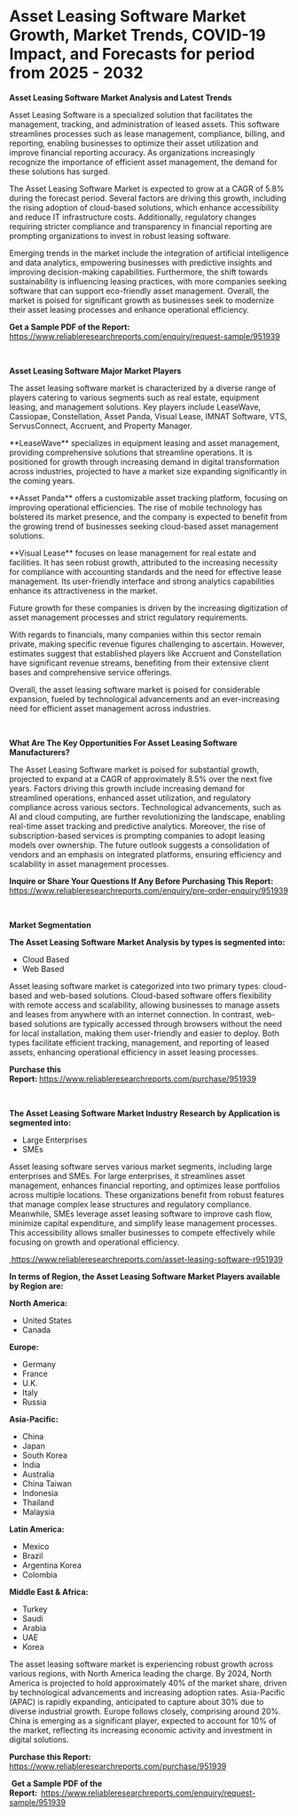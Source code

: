 <p><h1>Asset Leasing Software Market Growth, Market Trends, COVID-19 Impact, and Forecasts for period from 2025 - 2032</h1></p><p><strong>Asset Leasing Software Market Analysis and Latest Trends</strong></p>
<p><p>Asset Leasing Software is a specialized solution that facilitates the management, tracking, and administration of leased assets. This software streamlines processes such as lease management, compliance, billing, and reporting, enabling businesses to optimize their asset utilization and improve financial reporting accuracy. As organizations increasingly recognize the importance of efficient asset management, the demand for these solutions has surged.</p><p>The Asset Leasing Software Market is expected to grow at a CAGR of 5.8% during the forecast period. Several factors are driving this growth, including the rising adoption of cloud-based solutions, which enhance accessibility and reduce IT infrastructure costs. Additionally, regulatory changes requiring stricter compliance and transparency in financial reporting are prompting organizations to invest in robust leasing software. </p><p>Emerging trends in the market include the integration of artificial intelligence and data analytics, empowering businesses with predictive insights and improving decision-making capabilities. Furthermore, the shift towards sustainability is influencing leasing practices, with more companies seeking software that can support eco-friendly asset management. Overall, the market is poised for significant growth as businesses seek to modernize their asset leasing processes and enhance operational efficiency.</p></p>
<p><strong>Get a Sample PDF of the Report:&nbsp;</strong> <a href="https://www.reliableresearchreports.com/enquiry/request-sample/951939?utm_campaign=2215&utm_medium=2&utm_source=Github&utm_content=ia&utm_term=17042025&utm_id=asset-leasing-software">https://www.reliableresearchreports.com/enquiry/request-sample/951939</a></p>
<p>&nbsp;</p>
<p><strong>Asset Leasing Software Major Market Players</strong></p>
<p><p>The asset leasing software market is characterized by a diverse range of players catering to various segments such as real estate, equipment leasing, and management solutions. Key players include LeaseWave, Cassiopae, Constellation, Asset Panda, Visual Lease, IMNAT Software, VTS, ServusConnect, Accruent, and Property Manager.</p><p>**LeaseWave** specializes in equipment leasing and asset management, providing comprehensive solutions that streamline operations. It is positioned for growth through increasing demand in digital transformation across industries, projected to have a market size expanding significantly in the coming years.</p><p>**Asset Panda** offers a customizable asset tracking platform, focusing on improving operational efficiencies. The rise of mobile technology has bolstered its market presence, and the company is expected to benefit from the growing trend of businesses seeking cloud-based asset management solutions.</p><p>**Visual Lease** focuses on lease management for real estate and facilities. It has seen robust growth, attributed to the increasing necessity for compliance with accounting standards and the need for effective lease management. Its user-friendly interface and strong analytics capabilities enhance its attractiveness in the market.</p><p>Future growth for these companies is driven by the increasing digitization of asset management processes and strict regulatory requirements.</p><p>With regards to financials, many companies within this sector remain private, making specific revenue figures challenging to ascertain. However, estimates suggest that established players like Accruent and Constellation have significant revenue streams, benefiting from their extensive client bases and comprehensive service offerings.</p><p>Overall, the asset leasing software market is poised for considerable expansion, fueled by technological advancements and an ever-increasing need for efficient asset management across industries.</p></p>
<p>&nbsp;</p>
<p><strong>What Are The Key Opportunities For Asset Leasing Software Manufacturers?</strong></p>
<p><p>The Asset Leasing Software market is poised for substantial growth, projected to expand at a CAGR of approximately 8.5% over the next five years. Factors driving this growth include increasing demand for streamlined operations, enhanced asset utilization, and regulatory compliance across various sectors. Technological advancements, such as AI and cloud computing, are further revolutionizing the landscape, enabling real-time asset tracking and predictive analytics. Moreover, the rise of subscription-based services is prompting companies to adopt leasing models over ownership. The future outlook suggests a consolidation of vendors and an emphasis on integrated platforms, ensuring efficiency and scalability in asset management processes.</p></p>
<p><strong>Inquire or Share Your Questions If Any Before Purchasing This Report:</strong> <a href="https://www.reliableresearchreports.com/enquiry/pre-order-enquiry/951939?utm_campaign=2215&utm_medium=2&utm_source=Github&utm_content=ia&utm_term=17042025&utm_id=asset-leasing-software">https://www.reliableresearchreports.com/enquiry/pre-order-enquiry/951939</a></p>
<p>&nbsp;</p>
<p><strong>Market Segmentation</strong></p>
<p><strong>The Asset Leasing Software Market Analysis by types is segmented into:</strong></p>
<p><ul><li>Cloud Based</li><li>Web Based</li></ul></p>
<p><p>Asset leasing software market is categorized into two primary types: cloud-based and web-based solutions. Cloud-based software offers flexibility with remote access and scalability, allowing businesses to manage assets and leases from anywhere with an internet connection. In contrast, web-based solutions are typically accessed through browsers without the need for local installation, making them user-friendly and easier to deploy. Both types facilitate efficient tracking, management, and reporting of leased assets, enhancing operational efficiency in asset leasing processes.</p></p>
<p><strong>Purchase this Report:&nbsp;</strong><a href="https://www.reliableresearchreports.com/purchase/951939?utm_campaign=2215&utm_medium=2&utm_source=Github&utm_content=ia&utm_term=17042025&utm_id=asset-leasing-software">https://www.reliableresearchreports.com/purchase/951939</a></p>
<p>&nbsp;</p>
<p><strong>The Asset Leasing Software Market Industry Research by Application is segmented into:</strong></p>
<p><ul><li>Large Enterprises</li><li>SMEs</li></ul></p>
<p><p>Asset leasing software serves various market segments, including large enterprises and SMEs. For large enterprises, it streamlines asset management, enhances financial reporting, and optimizes lease portfolios across multiple locations. These organizations benefit from robust features that manage complex lease structures and regulatory compliance. Meanwhile, SMEs leverage asset leasing software to improve cash flow, minimize capital expenditure, and simplify lease management processes. This accessibility allows smaller businesses to compete effectively while focusing on growth and operational efficiency.</p></p>
<p><a href="https://www.reliableresearchreports.com/asset-leasing-software-r951939?utm_campaign=2215&utm_medium=2&utm_source=Github&utm_content=ia&utm_term=17042025&utm_id=asset-leasing-software">&nbsp;https://www.reliableresearchreports.com/asset-leasing-software-r951939</a></p>
<p><strong>In terms of Region, the Asset Leasing Software Market Players available by Region are:</strong></p>
<p>
    <p> <strong> North America: </strong>
        <ul>
            <li>United States</li>
            <li>Canada</li>
        </ul>
        </p> 
    <p> <strong> Europe: </strong>
        <ul>
            <li>Germany</li>
            <li>France</li>
            <li>U.K.</li>
            <li>Italy</li>
            <li>Russia</li>
        </ul>
        </p> 
    <p> <strong> Asia-Pacific: </strong>
        <ul>
            <li>China</li>
            <li>Japan</li>
            <li>South Korea</li>
            <li>India</li>
            <li>Australia</li>
            <li>China Taiwan</li>
            <li>Indonesia</li>
            <li>Thailand</li>
            <li>Malaysia</li>
        </ul>
        </p> 
    <p> <strong> Latin America: </strong>
        <ul>
            <li>Mexico</li>
            <li>Brazil</li>
            <li>Argentina Korea</li>
            <li>Colombia</li>
        </ul>
        </p> 
    <p> <strong> Middle East & Africa: </strong>
        <ul>
            <li>Turkey</li>
            <li>Saudi</li>
            <li>Arabia</li>
            <li>UAE</li>
            <li>Korea</li>
        </ul>
    </p>
    </p>
<p><p>The asset leasing software market is experiencing robust growth across various regions, with North America leading the charge. By 2024, North America is projected to hold approximately 40% of the market share, driven by technological advancements and increasing adoption rates. Asia-Pacific (APAC) is rapidly expanding, anticipated to capture about 30% due to diverse industrial growth. Europe follows closely, comprising around 20%. China is emerging as a significant player, expected to account for 10% of the market, reflecting its increasing economic activity and investment in digital solutions.</p></p>
<p><strong>Purchase this Report: </strong><a href="https://www.reliableresearchreports.com/purchase/951939?utm_campaign=2215&utm_medium=2&utm_source=Github&utm_content=ia&utm_term=17042025&utm_id=asset-leasing-software">https://www.reliableresearchreports.com/purchase/951939</a></p>
<p>&nbsp;<strong>Get a Sample PDF of the Report:&nbsp;&nbsp;</strong><a href="https://www.reliableresearchreports.com/enquiry/request-sample/951939?utm_campaign=2215&utm_medium=2&utm_source=Github&utm_content=ia&utm_term=17042025&utm_id=asset-leasing-software">https://www.reliableresearchreports.com/enquiry/request-sample/951939</a></p>
<p><strong></strong></p>
<p><p></p><p></p><p></p></p>